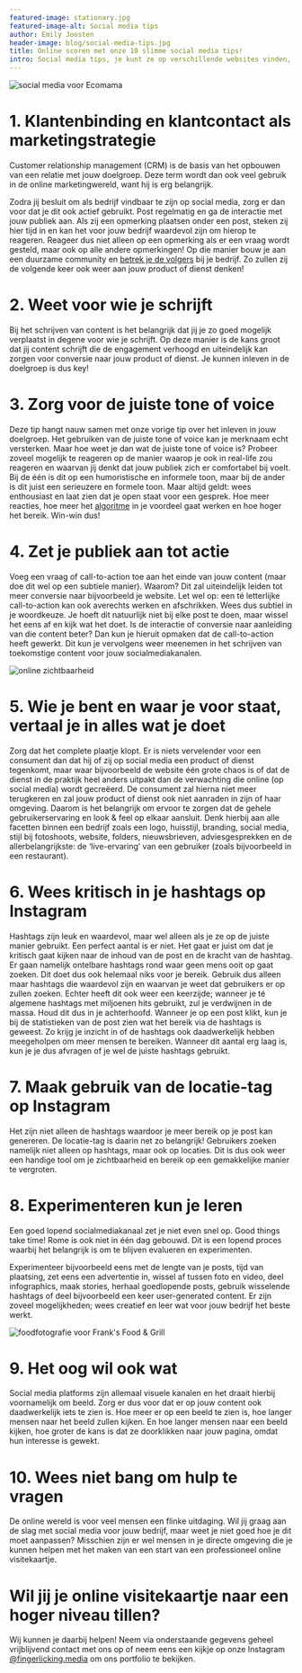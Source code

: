 ```yaml
---
featured-image: stationary.jpg
featured-image-alt: Social media tips
author: Emily Joosten
header-image: blog/social-media-tips.jpg
title: Online scoren met onze 10 slimme social media tips!
intro: Social media tips, je kunt ze op verschillende websites vinden, maar soms zie je door de bomen het bos niet meer. Je bent op zoek naar tips die écht werken en waar je écht iets aan hebt. En dan nog het liefst van een marketingbureau die deze tips dagelijks toepast. Daarom hebben wij 10 slimme social media tips voor je op een rijtje gezet die jij in de praktijk kunt gaan toepassen.
---
```


![social media voor Ecomama](/assets/images/blog/social-media-hotel.jpg)

# 1. Klantenbinding en klantcontact als marketingstrategie
Customer relationship management (CRM) is de basis van het opbouwen van een relatie met jouw doelgroep. Deze term wordt dan ook veel gebruik in de online marketingwereld, want hij is erg belangrijk. 

Zodra jij besluit om als bedrijf vindbaar te zijn op social media, zorg er dan voor dat je dit ook actief gebruikt. Post regelmatig en ga de interactie met jouw publiek aan. Als zij een opmerking plaatsen onder een post, steken zij hier tijd in en kan het voor jouw bedrijf waardevol zijn om hierop te reageren. Reageer dus niet alleen op een opmerking als er een vraag wordt gesteld, maar ook op alle andere opmerkingen! Op die manier bouw je aan een duurzame community en [betrek je de volgers](https://fingerlicking.media/blog/van-instagramvolgers-naar-klanten-en-terug) bij je bedrijf. Zo zullen zij de volgende keer ook weer aan jouw product of dienst denken!

# 2. Weet voor wie je schrijft
Bij het schrijven van content is het belangrijk dat jij je zo goed mogelijk verplaatst in degene voor wie je schrijft. Op deze manier is de kans groot dat jij content schrijft die de engagement verhoogd en uiteindelijk kan zorgen voor conversie naar jouw product of dienst. Je kunnen inleven in de doelgroep is dus key!

# 3. Zorg voor de juiste tone of voice
Deze tip hangt nauw samen met onze vorige tip over het inleven in jouw doelgroep. Het gebruiken van de juiste tone of voice kan je merknaam echt versterken. Maar hoe weet je dan wat de juiste tone of voice is? Probeer zoveel mogelijk te reageren op de manier waarop je ook in real-life zou reageren en waarvan jij denkt dat jouw publiek zich er comfortabel bij voelt. Bij de één is dit op een humoristische en informele toon, maar bij de ander is dit juist een serieuzere en formele toon. Maar altijd geldt: wees enthousiast en laat zien dat je open staat voor een gesprek. Hoe meer reacties, hoe meer het [algoritme](https://fingerlicking.media/blog/hoe-werkt-het-algoritme) in je voordeel gaat werken en hoe hoger het bereik. Win-win dus! 

# 4. Zet je publiek aan tot actie
Voeg een vraag of call-to-action toe aan het einde van jouw content (maar doe dit wel op een subtiele manier). Waarom? Dit zal uiteindelijk leiden tot meer conversie naar bijvoorbeeld je website. Let wel op: een té letterlijke call-to-action kan ook averechts werken en afschrikken. Wees dus subtiel in je woordkeuze. 
Je hoeft dit natuurlijk niet bij elke post te doen, maar wissel het eens af en kijk wat het doet. Is de interactie of conversie naar aanleiding van die content beter? Dan kun je hieruit opmaken dat de call-to-action heeft gewerkt. Dit kun je vervolgens weer meenemen in het schrijven van toekomstige content voor jouw socialmediakanalen.

![online zichtbaarheid](/assets/images/blog/branding-bloggen-website.jpg)

# 5. Wie je bent en waar je voor staat, vertaal je in alles wat je doet
Zorg dat het complete plaatje klopt. Er is niets vervelender voor een consument dan dat hij of zij op social media een product of dienst tegenkomt, maar waar bijvoorbeeld de website één grote chaos is of dat de dienst in de praktijk heel anders uitpakt dan de verwachting die online (op social media) wordt gecreëerd. De consument zal hierna niet meer terugkeren en zal jouw product of dienst ook niet aanraden in zijn of haar omgeving. Daarom is het belangrijk om ervoor te zorgen dat de gehele gebruikerservaring en look & feel op elkaar aansluit. Denk hierbij aan alle facetten binnen een bedrijf zoals een logo, huisstijl, branding, social media, stijl bij fotoshoots, website, folders, nieuwsbrieven, adviesgesprekken en de allerbelangrijkste: de ‘live-ervaring’ van een gebruiker (zoals bijvoorbeeld in een restaurant).

# 6. Wees kritisch in je hashtags op Instagram
Hashtags zijn leuk en waardevol, maar wel alleen als je ze op de juiste manier gebruikt. Een perfect aantal is er niet. Het gaat er juist om dat je kritisch gaat kijken naar de inhoud van de post en de kracht van de hashtag. Er gaan namelijk ontelbare hashtags rond waar geen mens ooit op gaat zoeken. Dit doet dus ook helemaal niks voor je bereik. Gebruik dus alleen maar hashtags die waardevol zijn en waarvan je weet dat gebruikers er op zullen zoeken. Echter heeft dit ook weer een keerzijde; wanneer je té algemene hashtags met miljoenen hits gebruikt, zul je verdwijnen in de massa. Houd dit dus in je achterhoofd. Wanneer je op een post klikt, kun je bij de statistieken van de post zien wat het bereik via de hashtags is geweest. Zo krijg je inzicht in of de hashtags ook daadwerkelijk hebben meegeholpen om meer mensen te bereiken. Wanneer dit aantal erg laag is, kun je je dus afvragen of je wel de juiste hashtags gebruikt.  

# 7. Maak gebruik van de locatie-tag op Instagram
Het zijn niet alleen de hashtags waardoor je meer bereik op je post kan genereren. De locatie-tag is daarin net zo belangrijk! Gebruikers zoeken namelijk niet alleen op hashtags, maar ook op locaties. Dit is dus ook weer een handige tool om je zichtbaarheid en bereik op een gemakkelijke manier te vergroten. 

# 8. Experimenteren kun je leren
Een goed lopend socialmediakanaal zet je niet even snel op. Good things take time! Rome is ook niet in één dag gebouwd. Dit is een lopend proces waarbij het belangrijk is om te blijven evalueren en experimenten. 

Experimenteer bijvoorbeeld eens met de lengte van je posts, tijd van plaatsing, zet eens een advertentie in, wissel af tussen foto en video, deel infographics, maak stories, herhaal goedlopende posts, gebruik wisselende hashtags of deel bijvoorbeeld een keer user-generated content. Er zijn zoveel mogelijkheden; wees creatief en leer wat voor jouw bedrijf het beste werkt.

![foodfotografie voor Frank's Food & Grill](/assets/images/blog/cocktails-food-fotografie.jpg)

# 9. Het oog wil ook wat
Social media platforms zijn allemaal visuele kanalen en het draait hierbij voornamelijk om beeld. Zorg er dus voor dat er op jouw content ook daadwerkelijk iets te zien is. Hoe meer er op een beeld te zien is, hoe langer mensen naar het beeld zullen kijken. En hoe langer mensen naar een beeld kijken, hoe groter de kans is dat ze doorklikken naar jouw pagina, omdat hun interesse is gewekt. 

# 10. Wees niet bang om hulp te vragen
De online wereld is voor veel mensen een flinke uitdaging. Wil jij graag aan de slag met social media voor jouw bedrijf, maar weet je niet goed hoe je dit moet aanpassen? Misschien zijn er wel mensen in je directe omgeving die je kunnen helpen met het maken van een start van een professioneel online visitekaartje. 

# Wil jij je online visitekaartje naar een hoger niveau tillen?
Wij kunnen je daarbij helpen! Neem via onderstaande gegevens geheel vrijblijvend contact met ons op of neem eens een kijkje op onze Instagram [@fingerlicking.media](https://www.instagram.com/fingerlicking.media/) om ons portfolio te bekijken.
